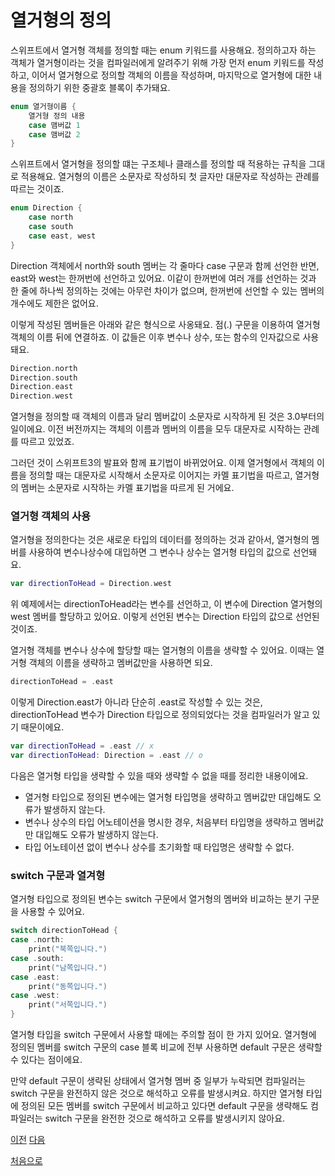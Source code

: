 # 열거형의 정의

스위프트에서 열거형 객체를 정의할 때는 enum 키워드를 사용해요. 정의하고자 하는 객체가 열거형이라는 것을 컴파일러에게 알려주기 위해 가장 먼저 enum 키워드를 작성하고, 이어서 열거형으로 정의할 객체의 이름을 작성하며, 마지막으로 열거형에 대한 내용을 정의하기 위한 중괄호 블록이 추가돼요.

```swift
enum 열거형이름 {
    열거형 정의 내용
    case 맴버값 1
    case 맴버값 2
}
```

스위프트에서 열거형을 정의할 떄는 구조체나 클래스를 정의할 때 적용하는 규칙을 그대로 적용해요. 열거형의 이름은 소문자로 작성하되 첫 글자만 대문자로 작성하는 관례를 따르는 것이죠.

```swift
enum Direction {
    case north
    case south
    case east, west
}
```

Direction 객체에서 north와 south 멤버는 각 줄마다 case 구문과 함께 선언한 반면, east와 west는 한꺼번에 선언하고 있어요. 이같이 한꺼번에 여러 개를 선언하는 것과 한 줄에 하나씩 정의하는 것에는 아무런 차이가 없으며, 한꺼번에 선언할 수 있는 멤버의 개수에도 제한은 없어요.

이렇게 작성된 멤버들은 아래와 같은 형식으로 사옹돼요. 점(.) 구문을 이용하여 열거형 객체의 이름 뒤에 연결하죠. 이 값들은 이후 변수나 상수, 또는 함수의 인자값으로 사용돼요.

```swift
Direction.north
Direction.south
Direction.east
Direction.west
```

열거형을 정의할 때 객체의 이름과 달리 멤버값이 소문자로 시작하게 된 것은 3.0부터의 일이에요. 이전 버전까지는 객체의 이름과 멤버의 이름을 모두 대문자로 시작하는 관례를 따르고 있었죠.

그러던 것이 스위프트3의 발표와 함께 표기법이 바뀌었어요. 이제 열거형에서 객체의 이름을 정의할 때는 대문자로 시작해서 소문자로 이어지는 카멜 표기법을 따르고, 열거형의 멤버는 소문자로 시작하는 카멜 표기법을 따르게 된 거에요.

### 열거형 객체의 사용

열거형을 정의한다는 것은 새로운 타입의 데이터를 정의하는 것과 같아서, 열거형의 멤버를 사용하여 변수나상수에 대입하면 그 변수나 상수는 열거형 타입의 값으로 선언돼요.

```swift
var directionToHead = Direction.west
```

위 예제에서는 directionToHead라는 변수를 선언하고, 이 변수에 Direction 열거형의 west 멤버를 할당하고 있어요. 이렇게 선언된 변수는 Direction 타입의 값으로 선언된 것이죠.

열거형 객체를 변수나 상수에 할당할 때는 열거형의 이름을 생략할 수 있어요. 이때는 열거형 객체의 이름을 생략하고 멤버값만을 사용하면 되요.

```swift
directionToHead = .east
```

이렇게 Direction.east가 아니라 단순히 .east로 작성할 수 있는 것은, directionToHead 변수가 Direction 타입으로 정의되었다는 것을 컴파일러가 알고 있기 때문이에요.

```swift
var directionToHead = .east // x
var directionToHead: Direction = .east // o
```

다음은 열거형 타입을 생략할 수 있을 때와 생략할 수 없을 때를 정리한 내용이에요.

- 열거형 타입으로 정의된 변수에는 열거형 타입명을 생략하고 멤버값만 대입해도 오류가 발생하지 않는다.
- 변수나 상수의 타입 어노테이션을 명시한 경우, 처음부터 타입명을 생략하고 멤버값만 대입해도 오류가 발생하지 않는다.
- 타입 어노테이션 없이 변수나 상수를 초기화할 때 타입명은 생략할 수 없다.

### switch 구문과 열겨형

열거형 타입으로 정의된 변수는 switch 구문에서 열거형의 멤버와 비교하는 분기 구문을 사용할 수 있어요.

```swift
switch directionToHead {
case .north:
    print("북쪽입니다.")
case .south:
    print("남쪽입니다.")
case .east:
    print("동쪽입니다.")
case .west:
    print("서쪽입니다.")
}
```

열거형 타입을 switch 구문에서 사용할 때에는 주의할 점이 한 가지 있어요. 열거형에 정의된 멤버를 switch 구문의 case 블록 비교에 전부 사용하면 default 구문은 생략할 수 있다는 점이에요.

만약 default 구문이 생략된 상태에서 열거형 멤버 중 일부가 누락되면 컴파일러는 switch 구문을 완전하지 않은 것으로 해석하고 오류를 발생시켜요. 하지만 열거형 타입에 정의된 모든 멤버를 switch 구문에서 비교하고 있다면 default 구문을 생략해도 컴파일러는 switch 구문을 완전한 것으로 해석하고 오류를 발생시키지 않아요.

[이전](https://github.com/MojitoBar/iOS-DeepDive/blob/main/%EA%BC%BC%EA%BC%BC%ED%95%9C_%EC%9E%AC%EC%9D%80%EC%94%A8%EC%9D%98_Swift_%EB%AC%B8%EB%B2%95%ED%8E%B8/9.1.md)
[다음](https://github.com/MojitoBar/iOS-DeepDive/blob/main/%EA%BC%BC%EA%BC%BC%ED%95%9C_%EC%9E%AC%EC%9D%80%EC%94%A8%EC%9D%98_Swift_%EB%AC%B8%EB%B2%95%ED%8E%B8/9.1.2.md)

[처음으로](https://github.com/MojitoBar/iOS-DeepDive/blob/main/%EA%BC%BC%EA%BC%BC%ED%95%9C_%EC%9E%AC%EC%9D%80%EC%94%A8%EC%9D%98_Swift_%EB%AC%B8%EB%B2%95%ED%8E%B8/README.md)
